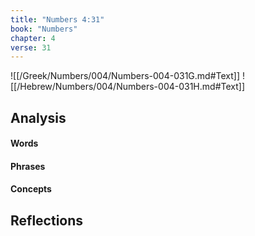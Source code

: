 ```yaml
---
title: "Numbers 4:31"
book: "Numbers"
chapter: 4
verse: 31
---
```

![[/Greek/Numbers/004/Numbers-004-031G.md#Text]]
![[/Hebrew/Numbers/004/Numbers-004-031H.md#Text]]

## Analysis

#### Words

#### Phrases

#### Concepts

## Reflections
